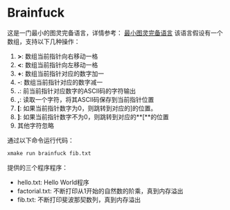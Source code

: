 # Brainfuck

这是一门最小的图灵完备语言，详情参考： [最小图灵完备语言](https://www.cnblogs.com/boring09/p/4865640.html)
该语言假设有一个数组，支持以下几种操作：

1. **>**: 数组当前指针向右移动一格
2. **<**: 数组当前指针向左移动一格
3. **+**: 数组当前指针对应的数字加一
4. **-**: 数组当前指针对应的数字减一
5. **.**: 前当前指针对应数字的ASCII码的字符输出
6. **,**: 读取一个字符，将其ASCII码保存到当前指针位置
7. **[**: 如果当前指针数字为0，则跳转到对应的]的位置。
8. **]**: 如果当前指针数字不为0，则跳转到对应的**[**的位置
9. 其他字符忽略

通过以下命令运行代码：

```bash
xmake run brainfuck fib.txt
```

提供的三个程序程序：

- hello.txt: Hello World程序
- factorial.txt: 不断打印从1开始的自然数的阶乘，真到内存溢出
- fib.txt: 不断打印斐波那契数列，真到内存溢出
